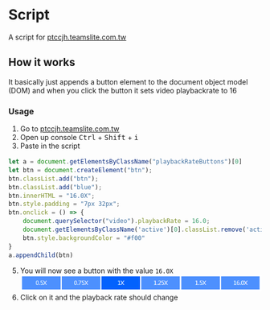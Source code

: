 # Script

A script for <a href="https://ptccjh.teamslite.com.tw/student/cinemaVideo.html">ptccjh.teamslite.com.tw</a><br />
## How it works 
It basically just appends a button element to the document object model (DOM) and when you click the button it sets video playbackrate to 16
### Usage

1. Go to <a href="https://ptccjh.teamslite.com.tw/student/cinemaVideo.html">ptccjh.teamslite.com.tw</a>
2. Open up console <kbd>Ctrl</kbd> + <kbd>Shift</kbd> + <kbd>i</kbd>
3. Paste in the script 
```js
let a = document.getElementsByClassName("playbackRateButtons")[0]
let btn = document.createElement("btn");
btn.classList.add("btn");
btn.classList.add("blue");
btn.innerHTML = "16.0X";
btn.style.padding = "7px 32px";
btn.onclick = () => {
    document.querySelector("video").playbackRate = 16.0;
    document.getElementsByClassName('active')[0].classList.remove('active');
    btn.style.backgroundColor = "#f00"
}
a.appendChild(btn)
```
5. You will now see a button with the value ```16.0X```
<br/><img src="./example.PNG" /><br/>
6. Click on it and the playback rate should change
